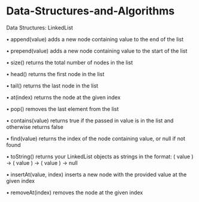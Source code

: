 # Data-Structures-and-Algorithms

Data Structures: LinkedList

• append(value) adds a new node containing value to the end of the list

• prepend(value) adds a new node containing value to the start of the list

• size() returns the total number of nodes in the list

• head() returns the first node in the list

• tail() returns the last node in the list

• at(index) returns the node at the given index

• pop() removes the last element from the list

• contains(value) returns true if the passed in value is in the list and otherwise returns false

• find(value) returns the index of the node containing value, or null if not found

• toString() returns your LinkedList objects as strings in the format: ( value ) -> ( value ) -> ( value ) -> null

• insertAt(value, index) inserts a new node with the provided value at the given index

• removeAt(index) removes the node at the given index
